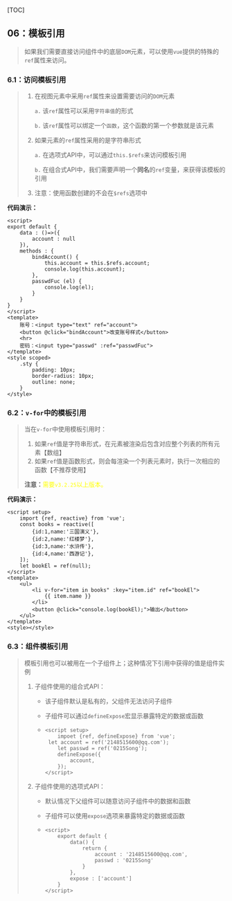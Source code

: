 [TOC]

## 06：模板引用

> 如果我们需要直接访问组件中的底层`DOM`元素，可以使用`vue`提供的特殊的`ref`属性来访问。



### 6.1：访问模板引用

> 1. 在视图元素中采用`ref`属性来设置需要访问的`DOM`元素
>
>    `a.` 该`ref`属性可以采用`字符串值`的形式
>
>    `b.` 该`ref`属性可以绑定一个`函数`，这个函数的第一个参数就是该元素
>
> 2. 如果元素的`ref`属性采用的是字符串形式
>
>    `a.` 在选项式API中，可以通过`this.$refs`来访问模板引用
>
>    `b.` 在组合式API中，我们需要声明一个**同名**的`ref`变量，来获得该模板的引用
>
> 3. 注意：使用函数创建的不会在`$refs`选项中



**代码演示：**

```vue
<script>
export default {
    data : ()=>({
        account : null
    }),
    methods : {
        bindAccount() {
            this.account = this.$refs.account;
            console.log(this.account);
        },
        passwdFuc (el) {
            console.log(el);
        }
    }
}
</script>
<template>
    账号：<input type="text" ref="account">
    <button @click="bindAccount">改变账号样式</button>
    <hr>
    密码：<input type="passwd" :ref="passwdFuc">
</template>
<style scoped>
    .sty {
        padding: 10px;
        border-radius: 10px;
        outline: none;
    }
</style>
```



### 6.2：`v-for`中的模板引用

> 当在`v-for`中使用模板引用时：
>
> 1. 如果`ref`值是字符串形式，在元素被渲染后包含对应整个列表的所有元素【数组】
> 2. 如果`ref`值是函数形式，则会每渲染一个列表元素时，执行一次相应的函数【不推荐使用】
>
> **注意：**<font color=yellow>需要`v3.2.25`以上版本。</font>



**代码演示：**

```vue
<script setup>
    import {ref, reactive} from 'vue';
    const books = reactive([
        {id:1,name:'三国演义'},
        {id:2,name:'红楼梦'},
        {id:3,name:'水浒传'},
        {id:4,name:'西游记'},
    ]);
    let bookEl = ref(null);
</script>
<template>
    <ul>
        <li v-for="item in books" :key="item.id" ref="bookEl">
            {{ item.name }}
        </li>
        <button @click="console.log(bookEl);">输出</button>
    </ul>
</template>
<style></style>
```



### 6.3：组件模板引用

> 模板引用也可以被用在一个子组件上；这种情况下引用中获得的值是组件实例
>
> 1. 子组件使用的组合式API：
>
>    - 该子组件默认是私有的，父组件无法访问子组件
>
>    - 子组件可以通过`defineExpose`宏显示暴露特定的数据或函数
>
>    - ```vue
>      <script setup>
>          impoet {ref, defineExpose} from 'vue';
>      	let account = ref('2148515600@qq.com');
>          let passwd = ref('0215Song');
>          defineExpose({
>              account,
>          });
>      </script>
>      ```
>
> 2. 子组件使用的选项式API：
>
>    - 默认情况下父组件可以随意访问子组件中的数据和函数
>
>    - 子组件可以使用`expose`选项来暴露特定的数据或函数
>
>    - ```vue
>      <script>
>          export default {
>              data() {
>                  return {
>                      account : '2148515600@qq.com',
>                      passwd : '0215Song'
>                  }
>              },
>              expose : ['account']
>          }
>      </script>
>      ```